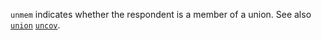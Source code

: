 `unmem` indicates whether the respondent is a member of a union. See also [`union`](union.md) [`uncov`](uncov.md).
